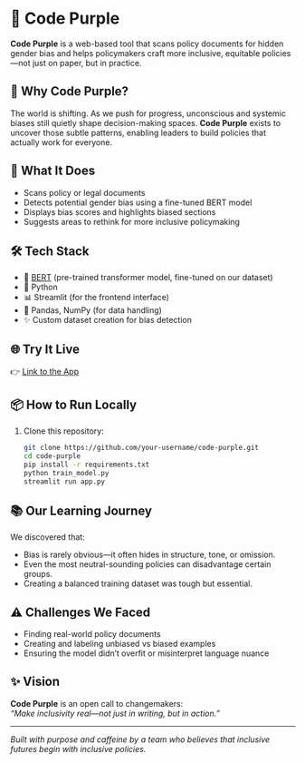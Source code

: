 # 💜 Code Purple

**Code Purple** is a web-based tool that scans policy documents for hidden gender bias and helps policymakers craft more inclusive, equitable policies—not just on paper, but in practice.

## 🚀 Why Code Purple?

The world is shifting. As we push for progress, unconscious and systemic biases still quietly shape decision-making spaces. **Code Purple** exists to uncover those subtle patterns, enabling leaders to build policies that actually work for everyone.

## 🧠 What It Does

- Scans policy or legal documents
- Detects potential gender bias using a fine-tuned BERT model
- Displays bias scores and highlights biased sections
- Suggests areas to rethink for more inclusive policymaking

## 🛠 Tech Stack

- 🤖 [BERT](https://huggingface.co/) (pre-trained transformer model, fine-tuned on our dataset)
- 🐍 Python
- 📊 Streamlit (for the frontend interface)
- 📁 Pandas, NumPy (for data handling)
- ✨ Custom dataset creation for bias detection

## 🌐 Try It Live

👉 [Link to the App](https://codepurple.streamlit.app/) 

## 📦 How to Run Locally

1. Clone this repository:
   ```bash
   git clone https://github.com/your-username/code-purple.git
   cd code-purple
   pip install -r requirements.txt
   python train_model.py
   streamlit run app.py
   ```

## 📚 Our Learning Journey

We discovered that:

- Bias is rarely obvious—it often hides in structure, tone, or omission.  
- Even the most neutral-sounding policies can disadvantage certain groups.  
- Creating a balanced training dataset was tough but essential.  

## ⚠️ Challenges We Faced

- Finding real-world policy documents  
- Creating and labeling unbiased vs biased examples  
- Ensuring the model didn’t overfit or misinterpret language nuance  

## ✨ Vision

**Code Purple** is an open call to changemakers:  
_“Make inclusivity real—not just in writing, but in action.”_

---

*Built with purpose and caffeine by a team who believes that inclusive futures begin with inclusive policies.*
